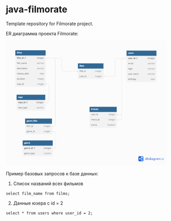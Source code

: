 # java-filmorate
Template repository for Filmorate project.

ER диаграмма проекта  Filmorate:

![picture](/src/main/resources/filmorate.png)

Пример базовых запросов к базе данных:
1. Список названий всех фильмов
```
select film_name from films;
```
2. Данные юзера с id = 2
```
select * from users where user_id = 2;
```